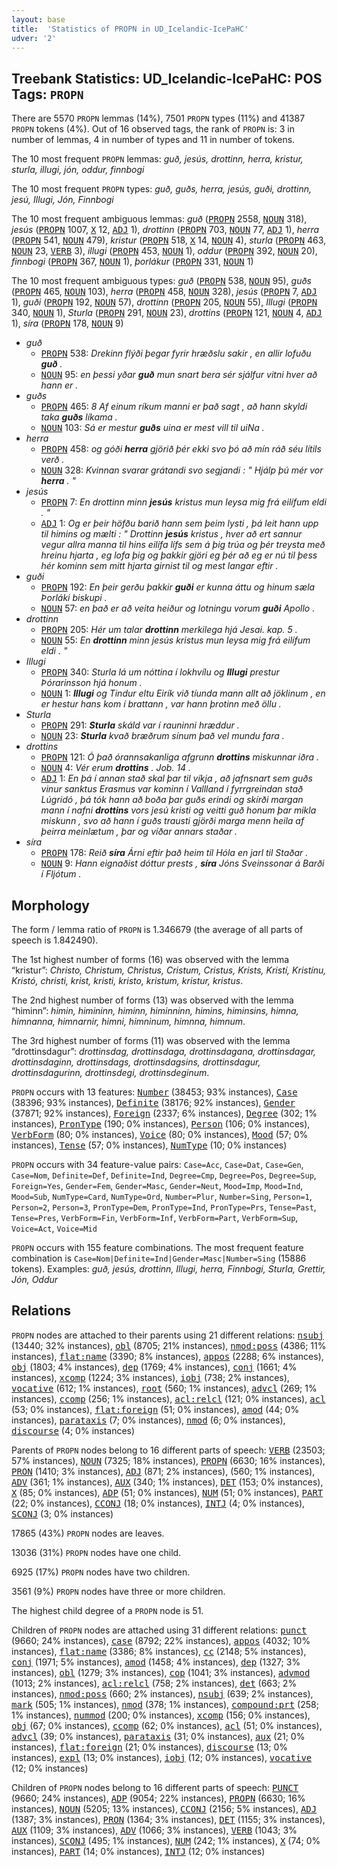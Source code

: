 ```yaml
---
layout: base
title:  'Statistics of PROPN in UD_Icelandic-IcePaHC'
udver: '2'
---
```


## Treebank Statistics: UD_Icelandic-IcePaHC: POS Tags: `PROPN`

There are 5570 `PROPN` lemmas (14%), 7501 `PROPN` types (11%) and 41387 `PROPN` tokens (4%).
Out of 16 observed tags, the rank of `PROPN` is: 3 in number of lemmas, 4 in number of types and 11 in number of tokens.

The 10 most frequent `PROPN` lemmas: <em>guð, jesús, drottinn, herra, kristur, sturla, illugi, jón, oddur, finnbogi</em>

The 10 most frequent `PROPN` types:  <em>guð, guðs, herra, jesús, guði, drottinn, jesú, Illugi, Jón, Finnbogi</em>

The 10 most frequent ambiguous lemmas: <em>guð</em> (<tt><a href="is_icepahc-pos-PROPN.html">PROPN</a></tt> 2558, <tt><a href="is_icepahc-pos-NOUN.html">NOUN</a></tt> 318), <em>jesús</em> (<tt><a href="is_icepahc-pos-PROPN.html">PROPN</a></tt> 1007, <tt><a href="is_icepahc-pos-X.html">X</a></tt> 12, <tt><a href="is_icepahc-pos-ADJ.html">ADJ</a></tt> 1), <em>drottinn</em> (<tt><a href="is_icepahc-pos-PROPN.html">PROPN</a></tt> 703, <tt><a href="is_icepahc-pos-NOUN.html">NOUN</a></tt> 77, <tt><a href="is_icepahc-pos-ADJ.html">ADJ</a></tt> 1), <em>herra</em> (<tt><a href="is_icepahc-pos-PROPN.html">PROPN</a></tt> 541, <tt><a href="is_icepahc-pos-NOUN.html">NOUN</a></tt> 479), <em>kristur</em> (<tt><a href="is_icepahc-pos-PROPN.html">PROPN</a></tt> 518, <tt><a href="is_icepahc-pos-X.html">X</a></tt> 14, <tt><a href="is_icepahc-pos-NOUN.html">NOUN</a></tt> 4), <em>sturla</em> (<tt><a href="is_icepahc-pos-PROPN.html">PROPN</a></tt> 463, <tt><a href="is_icepahc-pos-NOUN.html">NOUN</a></tt> 23, <tt><a href="is_icepahc-pos-VERB.html">VERB</a></tt> 3), <em>illugi</em> (<tt><a href="is_icepahc-pos-PROPN.html">PROPN</a></tt> 453, <tt><a href="is_icepahc-pos-NOUN.html">NOUN</a></tt> 1), <em>oddur</em> (<tt><a href="is_icepahc-pos-PROPN.html">PROPN</a></tt> 392, <tt><a href="is_icepahc-pos-NOUN.html">NOUN</a></tt> 20), <em>finnbogi</em> (<tt><a href="is_icepahc-pos-PROPN.html">PROPN</a></tt> 367, <tt><a href="is_icepahc-pos-NOUN.html">NOUN</a></tt> 1), <em>þorlákur</em> (<tt><a href="is_icepahc-pos-PROPN.html">PROPN</a></tt> 331, <tt><a href="is_icepahc-pos-NOUN.html">NOUN</a></tt> 1)

The 10 most frequent ambiguous types:  <em>guð</em> (<tt><a href="is_icepahc-pos-PROPN.html">PROPN</a></tt> 538, <tt><a href="is_icepahc-pos-NOUN.html">NOUN</a></tt> 95), <em>guðs</em> (<tt><a href="is_icepahc-pos-PROPN.html">PROPN</a></tt> 465, <tt><a href="is_icepahc-pos-NOUN.html">NOUN</a></tt> 103), <em>herra</em> (<tt><a href="is_icepahc-pos-PROPN.html">PROPN</a></tt> 458, <tt><a href="is_icepahc-pos-NOUN.html">NOUN</a></tt> 328), <em>jesús</em> (<tt><a href="is_icepahc-pos-PROPN.html">PROPN</a></tt> 7, <tt><a href="is_icepahc-pos-ADJ.html">ADJ</a></tt> 1), <em>guði</em> (<tt><a href="is_icepahc-pos-PROPN.html">PROPN</a></tt> 192, <tt><a href="is_icepahc-pos-NOUN.html">NOUN</a></tt> 57), <em>drottinn</em> (<tt><a href="is_icepahc-pos-PROPN.html">PROPN</a></tt> 205, <tt><a href="is_icepahc-pos-NOUN.html">NOUN</a></tt> 55), <em>Illugi</em> (<tt><a href="is_icepahc-pos-PROPN.html">PROPN</a></tt> 340, <tt><a href="is_icepahc-pos-NOUN.html">NOUN</a></tt> 1), <em>Sturla</em> (<tt><a href="is_icepahc-pos-PROPN.html">PROPN</a></tt> 291, <tt><a href="is_icepahc-pos-NOUN.html">NOUN</a></tt> 23), <em>drottins</em> (<tt><a href="is_icepahc-pos-PROPN.html">PROPN</a></tt> 121, <tt><a href="is_icepahc-pos-NOUN.html">NOUN</a></tt> 4, <tt><a href="is_icepahc-pos-ADJ.html">ADJ</a></tt> 1), <em>síra</em> (<tt><a href="is_icepahc-pos-PROPN.html">PROPN</a></tt> 178, <tt><a href="is_icepahc-pos-NOUN.html">NOUN</a></tt> 9)


* <em>guð</em>
  * <tt><a href="is_icepahc-pos-PROPN.html">PROPN</a></tt> 538: <em>Drekinn flýði þegar fyrir hræðslu sakir , en allir lofuðu <b>guð</b> .</em>
  * <tt><a href="is_icepahc-pos-NOUN.html">NOUN</a></tt> 95: <em>en þessi yðar <b>guð</b> mun snart bera sér sjálfur vitni hver að hann er .</em>
* <em>guðs</em>
  * <tt><a href="is_icepahc-pos-PROPN.html">PROPN</a></tt> 465: <em>8 Af einum ríkum manni er það sagt , að hann skyldi taka <b>guðs</b> líkama .</em>
  * <tt><a href="is_icepahc-pos-NOUN.html">NOUN</a></tt> 103: <em>Sá er mestur <b>guðs</b> uina er mest vill til uiNa .</em>
* <em>herra</em>
  * <tt><a href="is_icepahc-pos-PROPN.html">PROPN</a></tt> 458: <em>og góði <b>herra</b> gjörið þér ekki svo þó að mín ráð séu lítils verð .</em>
  * <tt><a href="is_icepahc-pos-NOUN.html">NOUN</a></tt> 328: <em>Kvinnan svarar grátandi svo segjandi : " Hjálp þú mér vor <b>herra</b> . "</em>
* <em>jesús</em>
  * <tt><a href="is_icepahc-pos-PROPN.html">PROPN</a></tt> 7: <em>En drottinn minn <b>jesús</b> kristus mun leysa mig frá eilífum eldi . "</em>
  * <tt><a href="is_icepahc-pos-ADJ.html">ADJ</a></tt> 1: <em>Og er þeir höfðu barið hann sem þeim lysti , þá leit hann upp til himins og mælti : " Drottinn <b>jesús</b> kristus , hver að ert sannur vegur allra manna til hins eilífa lífs sem á þig trúa og þér treysta með hreinu hjarta , eg lofa þig og þakkir gjöri eg þér að eg er nú til þess hér kominn sem mitt hjarta girnist til og mest langar eftir .</em>
* <em>guði</em>
  * <tt><a href="is_icepahc-pos-PROPN.html">PROPN</a></tt> 192: <em>En þeir gerðu þakkir <b>guði</b> er kunna áttu og hinum sæla Þorláki biskupi .</em>
  * <tt><a href="is_icepahc-pos-NOUN.html">NOUN</a></tt> 57: <em>en það er að veita heiður og lotningu vorum <b>guði</b> Apollo .</em>
* <em>drottinn</em>
  * <tt><a href="is_icepahc-pos-PROPN.html">PROPN</a></tt> 205: <em>Hér um talar <b>drottinn</b> merkilega hjá Jesai. kap. 5 .</em>
  * <tt><a href="is_icepahc-pos-NOUN.html">NOUN</a></tt> 55: <em>En <b>drottinn</b> minn jesús kristus mun leysa mig frá eilífum eldi . "</em>
* <em>Illugi</em>
  * <tt><a href="is_icepahc-pos-PROPN.html">PROPN</a></tt> 340: <em>Sturla lá um nóttina í lokhvílu og <b>Illugi</b> prestur Þórarinsson hjá honum .</em>
  * <tt><a href="is_icepahc-pos-NOUN.html">NOUN</a></tt> 1: <em><b>Illugi</b> og Tindur eltu Eirík við tíunda mann allt að jöklinum , en er hestur hans kom í brattann , var hann þrotinn með öllu .</em>
* <em>Sturla</em>
  * <tt><a href="is_icepahc-pos-PROPN.html">PROPN</a></tt> 291: <em><b>Sturla</b> skáld var í rauninni hræddur .</em>
  * <tt><a href="is_icepahc-pos-NOUN.html">NOUN</a></tt> 23: <em><b>Sturla</b> kvað bræðrum sínum það vel mundu fara .</em>
* <em>drottins</em>
  * <tt><a href="is_icepahc-pos-PROPN.html">PROPN</a></tt> 121: <em>Ó það órannsakanliga afgrunn <b>drottins</b> miskunnar iðra .</em>
  * <tt><a href="is_icepahc-pos-NOUN.html">NOUN</a></tt> 4: <em>Vér erum <b>drottins</b> . Job. 14 .</em>
  * <tt><a href="is_icepahc-pos-ADJ.html">ADJ</a></tt> 1: <em>En þá í annan stað skal þar til víkja , að jafnsnart sem guðs vinur sanktus Erasmus var kominn í Vallland í fyrrgreindan stað Lúgridó , þá tók hann að boða þar guðs erindi og skírði margan mann í nafni <b>drottins</b> vors jesú kristi og veitti guð honum þar mikla miskunn , svo að hann í guðs trausti gjörði marga menn heila af þeirra meinlætum , þar og víðar annars staðar .</em>
* <em>síra</em>
  * <tt><a href="is_icepahc-pos-PROPN.html">PROPN</a></tt> 178: <em>Reið <b>síra</b> Árni eftir það heim til Hóla en jarl til Staðar .</em>
  * <tt><a href="is_icepahc-pos-NOUN.html">NOUN</a></tt> 9: <em>Hann eignaðist dóttur prests , <b>síra</b> Jóns Sveinssonar á Barði í Fljótum .</em>

## Morphology

The form / lemma ratio of `PROPN` is 1.346679 (the average of all parts of speech is 1.842490).

The 1st highest number of forms (16) was observed with the lemma “kristur”: <em>Christo, Christum, Christus, Cristum, Cristus, Krists, Kristí, Kristínu, Kristó, christi, krist, kristi, kristo, kristum, kristur, kristus</em>.

The 2nd highest number of forms (13) was observed with the lemma “himinn”: <em>himin, himininn, himinn, himinninn, himins, himinsins, himna, himnanna, himnarnir, himni, himninum, himnna, himnum</em>.

The 3rd highest number of forms (11) was observed with the lemma “drottinsdagur”: <em>drottinsdag, drottinsdaga, drottinsdagana, drottinsdagar, drottinsdaginn, drottinsdags, drottinsdagsins, drottinsdagur, drottinsdagurinn, drottinsdegi, drottinsdeginum</em>.

`PROPN` occurs with 13 features: <tt><a href="is_icepahc-feat-Number.html">Number</a></tt> (38453; 93% instances), <tt><a href="is_icepahc-feat-Case.html">Case</a></tt> (38396; 93% instances), <tt><a href="is_icepahc-feat-Definite.html">Definite</a></tt> (38176; 92% instances), <tt><a href="is_icepahc-feat-Gender.html">Gender</a></tt> (37871; 92% instances), <tt><a href="is_icepahc-feat-Foreign.html">Foreign</a></tt> (2337; 6% instances), <tt><a href="is_icepahc-feat-Degree.html">Degree</a></tt> (302; 1% instances), <tt><a href="is_icepahc-feat-PronType.html">PronType</a></tt> (190; 0% instances), <tt><a href="is_icepahc-feat-Person.html">Person</a></tt> (106; 0% instances), <tt><a href="is_icepahc-feat-VerbForm.html">VerbForm</a></tt> (80; 0% instances), <tt><a href="is_icepahc-feat-Voice.html">Voice</a></tt> (80; 0% instances), <tt><a href="is_icepahc-feat-Mood.html">Mood</a></tt> (57; 0% instances), <tt><a href="is_icepahc-feat-Tense.html">Tense</a></tt> (57; 0% instances), <tt><a href="is_icepahc-feat-NumType.html">NumType</a></tt> (10; 0% instances)

`PROPN` occurs with 34 feature-value pairs: `Case=Acc`, `Case=Dat`, `Case=Gen`, `Case=Nom`, `Definite=Def`, `Definite=Ind`, `Degree=Cmp`, `Degree=Pos`, `Degree=Sup`, `Foreign=Yes`, `Gender=Fem`, `Gender=Masc`, `Gender=Neut`, `Mood=Imp`, `Mood=Ind`, `Mood=Sub`, `NumType=Card`, `NumType=Ord`, `Number=Plur`, `Number=Sing`, `Person=1`, `Person=2`, `Person=3`, `PronType=Dem`, `PronType=Ind`, `PronType=Prs`, `Tense=Past`, `Tense=Pres`, `VerbForm=Fin`, `VerbForm=Inf`, `VerbForm=Part`, `VerbForm=Sup`, `Voice=Act`, `Voice=Mid`

`PROPN` occurs with 155 feature combinations.
The most frequent feature combination is `Case=Nom|Definite=Ind|Gender=Masc|Number=Sing` (15886 tokens).
Examples: <em>guð, jesús, drottinn, Illugi, herra, Finnbogi, Sturla, Grettir, Jón, Oddur</em>


## Relations

`PROPN` nodes are attached to their parents using 21 different relations: <tt><a href="is_icepahc-dep-nsubj.html">nsubj</a></tt> (13440; 32% instances), <tt><a href="is_icepahc-dep-obl.html">obl</a></tt> (8705; 21% instances), <tt><a href="is_icepahc-dep-nmod-poss.html">nmod:poss</a></tt> (4386; 11% instances), <tt><a href="is_icepahc-dep-flat-name.html">flat:name</a></tt> (3390; 8% instances), <tt><a href="is_icepahc-dep-appos.html">appos</a></tt> (2288; 6% instances), <tt><a href="is_icepahc-dep-obj.html">obj</a></tt> (1803; 4% instances), <tt><a href="is_icepahc-dep-dep.html">dep</a></tt> (1769; 4% instances), <tt><a href="is_icepahc-dep-conj.html">conj</a></tt> (1661; 4% instances), <tt><a href="is_icepahc-dep-xcomp.html">xcomp</a></tt> (1224; 3% instances), <tt><a href="is_icepahc-dep-iobj.html">iobj</a></tt> (738; 2% instances), <tt><a href="is_icepahc-dep-vocative.html">vocative</a></tt> (612; 1% instances), <tt><a href="is_icepahc-dep-root.html">root</a></tt> (560; 1% instances), <tt><a href="is_icepahc-dep-advcl.html">advcl</a></tt> (269; 1% instances), <tt><a href="is_icepahc-dep-ccomp.html">ccomp</a></tt> (256; 1% instances), <tt><a href="is_icepahc-dep-acl-relcl.html">acl:relcl</a></tt> (121; 0% instances), <tt><a href="is_icepahc-dep-acl.html">acl</a></tt> (53; 0% instances), <tt><a href="is_icepahc-dep-flat-foreign.html">flat:foreign</a></tt> (51; 0% instances), <tt><a href="is_icepahc-dep-amod.html">amod</a></tt> (44; 0% instances), <tt><a href="is_icepahc-dep-parataxis.html">parataxis</a></tt> (7; 0% instances), <tt><a href="is_icepahc-dep-nmod.html">nmod</a></tt> (6; 0% instances), <tt><a href="is_icepahc-dep-discourse.html">discourse</a></tt> (4; 0% instances)

Parents of `PROPN` nodes belong to 16 different parts of speech: <tt><a href="is_icepahc-pos-VERB.html">VERB</a></tt> (23503; 57% instances), <tt><a href="is_icepahc-pos-NOUN.html">NOUN</a></tt> (7325; 18% instances), <tt><a href="is_icepahc-pos-PROPN.html">PROPN</a></tt> (6630; 16% instances), <tt><a href="is_icepahc-pos-PRON.html">PRON</a></tt> (1410; 3% instances), <tt><a href="is_icepahc-pos-ADJ.html">ADJ</a></tt> (871; 2% instances),  (560; 1% instances), <tt><a href="is_icepahc-pos-ADV.html">ADV</a></tt> (361; 1% instances), <tt><a href="is_icepahc-pos-AUX.html">AUX</a></tt> (340; 1% instances), <tt><a href="is_icepahc-pos-DET.html">DET</a></tt> (153; 0% instances), <tt><a href="is_icepahc-pos-X.html">X</a></tt> (85; 0% instances), <tt><a href="is_icepahc-pos-ADP.html">ADP</a></tt> (51; 0% instances), <tt><a href="is_icepahc-pos-NUM.html">NUM</a></tt> (51; 0% instances), <tt><a href="is_icepahc-pos-PART.html">PART</a></tt> (22; 0% instances), <tt><a href="is_icepahc-pos-CCONJ.html">CCONJ</a></tt> (18; 0% instances), <tt><a href="is_icepahc-pos-INTJ.html">INTJ</a></tt> (4; 0% instances), <tt><a href="is_icepahc-pos-SCONJ.html">SCONJ</a></tt> (3; 0% instances)

17865 (43%) `PROPN` nodes are leaves.

13036 (31%) `PROPN` nodes have one child.

6925 (17%) `PROPN` nodes have two children.

3561 (9%) `PROPN` nodes have three or more children.

The highest child degree of a `PROPN` node is 51.

Children of `PROPN` nodes are attached using 31 different relations: <tt><a href="is_icepahc-dep-punct.html">punct</a></tt> (9660; 24% instances), <tt><a href="is_icepahc-dep-case.html">case</a></tt> (8792; 22% instances), <tt><a href="is_icepahc-dep-appos.html">appos</a></tt> (4032; 10% instances), <tt><a href="is_icepahc-dep-flat-name.html">flat:name</a></tt> (3386; 8% instances), <tt><a href="is_icepahc-dep-cc.html">cc</a></tt> (2148; 5% instances), <tt><a href="is_icepahc-dep-conj.html">conj</a></tt> (1971; 5% instances), <tt><a href="is_icepahc-dep-amod.html">amod</a></tt> (1458; 4% instances), <tt><a href="is_icepahc-dep-dep.html">dep</a></tt> (1327; 3% instances), <tt><a href="is_icepahc-dep-obl.html">obl</a></tt> (1279; 3% instances), <tt><a href="is_icepahc-dep-cop.html">cop</a></tt> (1041; 3% instances), <tt><a href="is_icepahc-dep-advmod.html">advmod</a></tt> (1013; 2% instances), <tt><a href="is_icepahc-dep-acl-relcl.html">acl:relcl</a></tt> (758; 2% instances), <tt><a href="is_icepahc-dep-det.html">det</a></tt> (663; 2% instances), <tt><a href="is_icepahc-dep-nmod-poss.html">nmod:poss</a></tt> (660; 2% instances), <tt><a href="is_icepahc-dep-nsubj.html">nsubj</a></tt> (639; 2% instances), <tt><a href="is_icepahc-dep-mark.html">mark</a></tt> (505; 1% instances), <tt><a href="is_icepahc-dep-nmod.html">nmod</a></tt> (378; 1% instances), <tt><a href="is_icepahc-dep-compound-prt.html">compound:prt</a></tt> (258; 1% instances), <tt><a href="is_icepahc-dep-nummod.html">nummod</a></tt> (200; 0% instances), <tt><a href="is_icepahc-dep-xcomp.html">xcomp</a></tt> (156; 0% instances), <tt><a href="is_icepahc-dep-obj.html">obj</a></tt> (67; 0% instances), <tt><a href="is_icepahc-dep-ccomp.html">ccomp</a></tt> (62; 0% instances), <tt><a href="is_icepahc-dep-acl.html">acl</a></tt> (51; 0% instances), <tt><a href="is_icepahc-dep-advcl.html">advcl</a></tt> (39; 0% instances), <tt><a href="is_icepahc-dep-parataxis.html">parataxis</a></tt> (31; 0% instances), <tt><a href="is_icepahc-dep-aux.html">aux</a></tt> (21; 0% instances), <tt><a href="is_icepahc-dep-flat-foreign.html">flat:foreign</a></tt> (21; 0% instances), <tt><a href="is_icepahc-dep-discourse.html">discourse</a></tt> (13; 0% instances), <tt><a href="is_icepahc-dep-expl.html">expl</a></tt> (13; 0% instances), <tt><a href="is_icepahc-dep-iobj.html">iobj</a></tt> (12; 0% instances), <tt><a href="is_icepahc-dep-vocative.html">vocative</a></tt> (12; 0% instances)

Children of `PROPN` nodes belong to 16 different parts of speech: <tt><a href="is_icepahc-pos-PUNCT.html">PUNCT</a></tt> (9660; 24% instances), <tt><a href="is_icepahc-pos-ADP.html">ADP</a></tt> (9054; 22% instances), <tt><a href="is_icepahc-pos-PROPN.html">PROPN</a></tt> (6630; 16% instances), <tt><a href="is_icepahc-pos-NOUN.html">NOUN</a></tt> (5205; 13% instances), <tt><a href="is_icepahc-pos-CCONJ.html">CCONJ</a></tt> (2156; 5% instances), <tt><a href="is_icepahc-pos-ADJ.html">ADJ</a></tt> (1387; 3% instances), <tt><a href="is_icepahc-pos-PRON.html">PRON</a></tt> (1364; 3% instances), <tt><a href="is_icepahc-pos-DET.html">DET</a></tt> (1155; 3% instances), <tt><a href="is_icepahc-pos-AUX.html">AUX</a></tt> (1109; 3% instances), <tt><a href="is_icepahc-pos-ADV.html">ADV</a></tt> (1066; 3% instances), <tt><a href="is_icepahc-pos-VERB.html">VERB</a></tt> (1043; 3% instances), <tt><a href="is_icepahc-pos-SCONJ.html">SCONJ</a></tt> (495; 1% instances), <tt><a href="is_icepahc-pos-NUM.html">NUM</a></tt> (242; 1% instances), <tt><a href="is_icepahc-pos-X.html">X</a></tt> (74; 0% instances), <tt><a href="is_icepahc-pos-PART.html">PART</a></tt> (14; 0% instances), <tt><a href="is_icepahc-pos-INTJ.html">INTJ</a></tt> (12; 0% instances)

